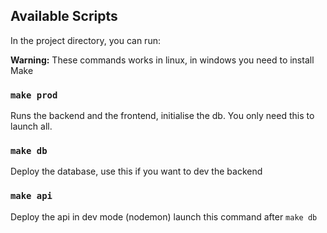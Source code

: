 ## Available Scripts

In the project directory, you can run:

**Warning:** These commands works in linux, in windows you need to install Make

### `make prod`
Runs the backend and the frontend, initialise the db. You only need this to launch all.

### `make db`
Deploy the database, use this if you want to dev the backend

### `make api`
Deploy the api in dev mode (nodemon) launch this command after `make db`